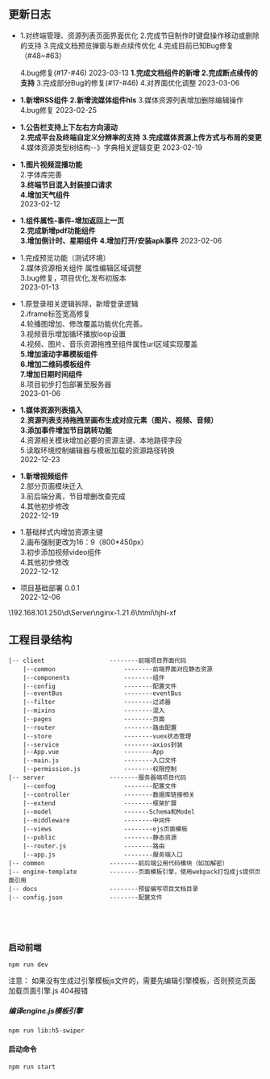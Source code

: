 ## 更新日志  


*  1.对终端管理、资源列表页面界面优化
   2.完成节目制作时键盘操作移动或删除的支持
   3.完成文档预览弹窗与断点续传优化
   4.完成目前已知Bug修复（#48~#63）

   4.bug修复(#17-#46)
   2023-03-13
   **1.完成文档组件的新增**
   **2.完成断点续传的支持**
   3.完成部分Bug的修复(#17-#46)
   4.对界面优化调整
    2023-03-06
*  **1.新增RSS组件**
   **2.新增流媒体组件hls**
   3.媒体资源列表增加删除编辑操作   
   4.bug修复
   2023-02-25

*  **1.公告栏支持上下左右方向滚动**  
   **2.完成平台及终端自定义分辨率的支持** 
   **3.完成媒体资源上传方式与布局的变更**
   4.媒体资源类型树结构--》字典相关逻辑变更
   2023-02-19

*  **1.图片视频混播功能**  
   2.字体库完善  
   **3.终端节目混入封装接口请求**  
   **4.增加天气组件**   
   2023-02-12

*  **1.组件属性-事件-增加返回上一页**  
   **2.完成新增pdf功能组件**  
   **3.增加倒计时、星期组件**
   **4.增加打开/安装apk事件**
   2023-02-06
     
*  1.完成预览功能（测试环境）  
   2.媒体资源相关组件 属性编辑区域调整   
   3.bug修复，项目优化,发布初版本   
   2023-01-13   

*  1.原登录相关逻辑拆除，新增登录逻辑  
   2.iframe标签宽高修复  
   4.轮播图增加、修改覆盖功能优化完善。  
   3.视频音乐增加循环播放loop设置  
   4.视频、图片、音乐资源拖拽至组件属性url区域实现覆盖  
   **5.增加滚动字幕模板组件**  
   **6.增加二维码模板组件**  
   **7.增加日期时间组件**  
   8.项目初步打包部署至服务器  
   2023-01-06  

*  **1.媒体资源列表插入**  
   **2.资源列表支持拖拽至画布生成对应元素（图片、视频、音频）**  
   **3.添加事件增加节目跳转功能**   
   4.资源相关模块增加必要的资源主键、本地路径字段  
   5.读取环境控制编辑器与模板加载的资源路径转换  
  2022-12-23 

*  **1.新增视频组件**  
   2.部分页面模块迁入  
   3.前后端分离，节目增删改查完成  
   4.其他初步修改   
  2022-12-19

*  1.基础样式内增加资源主键  
   2.画布强制更改为16：9（800*450px）  
   3.初步添加视频video组件  
   4.其他初步修改  
  2022-12-12
  
* 项目基础部署 0.0.1  
  2022-12-06 

\\192.168.101.250\d\Server\nginx-1.21.6\html\hjhl-xf

## 工程目录结构

```
|-- client					--------前端项目界面代码
    |--common					--------前端界面对应静态资源
    |--components				--------组件
    |--config					--------配置文件
    |--eventBus					--------eventBus
    |--filter					--------过滤器
    |--mixins					--------混入
    |--pages					--------页面
    |--router					--------路由配置
    |--store					--------vuex状态管理
    |--service					--------axios封装
    |--App.vue					--------App
    |--main.js					--------入口文件
    |--permission.js			--------权限控制
|-- server					--------服务器端项目代码
    |--confog					--------配置文件
    |--controller				--------数据库链接相关
    |--extend					--------框架扩展
    |--model					-------Schema和Model
    |--middleware				--------中间件
    |--views					--------ejs页面模板
    |--public					--------静态资源
    |--router.js				--------路由
    |--app.js					--------服务端入口
|-- common					--------前后端公用代码模块（如加解密）
|-- engine-template			--------页面模板引擎，使用webpack打包成js提供页面引用
|-- docs					--------预留编写项目文档目录
|-- config.json				--------配置文件
```
  
```

```
```

         
```

### 启动前端
```
npm run dev
```

注意：
如果没有生成过引擎模板js文件的，需要先编辑引擎模板，否则预览页面加载页面引擎.js 404报错
##### 编译engine.js模板引擎
```
npm run lib:h5-swiper
```

#### 启动命令
```
npm run start
```